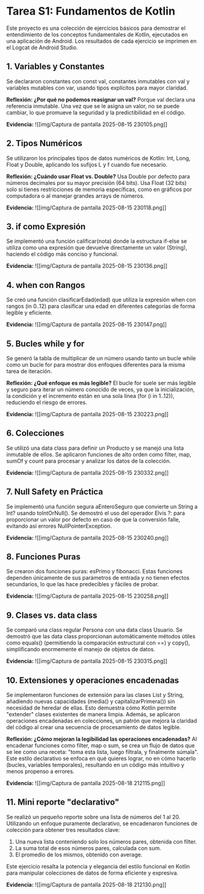 # Tarea S1: Fundamentos de Kotlin
Este proyecto es una colección de ejercicios básicos para demostrar el entendimiento de los conceptos fundamentales de Kotlin, ejecutados en una aplicación de Android. Los resultados de cada ejercicio se imprimen en el Logcat de Android Studio.

## 1. Variables y Constantes
Se declararon constantes con const val, constantes inmutables con val y variables mutables con var, usando tipos explícitos para mayor claridad.

**Reflexión: ¿Por qué no podemos reasignar un val?**
Porque val declara una referencia inmutable. Una vez que se le asigna un valor, no se puede cambiar, lo que promueve la seguridad y la predictibilidad en el código.

**Evidencia:**
![[img/Captura de pantalla 2025-08-15 230105.png]]


## 2. Tipos Numéricos
Se utilizaron los principales tipos de datos numéricos de Kotlin: Int, Long, Float y Double, aplicando los sufijos L y f cuando fue necesario.

**Reflexión: ¿Cuándo usar Float vs. Double?**
Usa Double por defecto para números decimales por su mayor precisión (64 bits). Usa Float (32 bits) solo si tienes restricciones de memoria específicas, como en gráficos por computadora o al manejar grandes arrays de números.

**Evidencia:**
![[img/Captura de pantalla 2025-08-15 230118.png]]

## 3. if como Expresión
Se implementó una función calificar(nota) donde la estructura if-else se utiliza como una expresión que devuelve directamente un valor (String), haciendo el código más conciso y funcional.

**Evidencia:**
![[img/Captura de pantalla 2025-08-15 230136.png]]

## 4. when con Rangos
Se creó una función clasificarEdad(edad) que utiliza la expresión when con rangos (in 0..12) para clasificar una edad en diferentes categorías de forma legible y eficiente.

**Evidencia:**
![[img/Captura de pantalla 2025-08-15 230147.png]]

## 5. Bucles while y for
Se generó la tabla de multiplicar de un número usando tanto un bucle while como un bucle for para mostrar dos enfoques diferentes para la misma tarea de iteración.

**Reflexión: ¿Qué enfoque es más legible?**
El bucle for suele ser más legible y seguro para iterar un número conocido de veces, ya que la inicialización, la condición y el incremento están en una sola línea (for (i in 1..12)), reduciendo el riesgo de errores.

**Evidencia:**
![[img/Captura de pantalla 2025-08-15 230223.png]]

## 6. Colecciones
Se utilizó una data class para definir un Producto y se manejó una lista inmutable de ellos. Se aplicaron funciones de alto orden como filter, map, sumOf y count para procesar y analizar los datos de la colección.

**Evidencia:**
![[img/Captura de pantalla 2025-08-15 230332.png]]

## 7. Null Safety en Práctica
Se implementó una función segura aEnteroSeguro que convierte un String a Int? usando toIntOrNull(). Se demostró el uso del operador Elvis ?:  para proporcionar un valor por defecto en caso de que la conversión falle, evitando así errores NullPointerException.

**Evidencia:**
![[img/Captura de pantalla 2025-08-15 230240.png]]

## 8. Funciones Puras
Se crearon dos funciones puras: esPrimo y fibonacci. Estas funciones dependen únicamente de sus parámetros de entrada y no tienen efectos secundarios, lo que las hace predecibles y fáciles de probar.

**Evidencia:**
![[img/Captura de pantalla 2025-08-15 230258.png]]

## 9. Clases vs. data class
Se comparó una class regular Persona con una data class Usuario. Se demostró que las data class proporcionan automáticamente métodos útiles como equals() (permitiendo la comparación estructural con ==) y copy(), simplificando enormemente el manejo de objetos de datos.

**Evidencia:**
![[img/Captura de pantalla 2025-08-15 230315.png]]

## 10. Extensiones y operaciones encadenadas
Se implementaron funciones de extensión para las clases List y String, añadiendo nuevas capacidades (media() y capitalizarPrimera()) sin necesidad de heredar de ellas. Esto demuestra cómo Kotlin permite "extender" clases existentes de manera limpia. Además, se aplicaron operaciones encadenadas en colecciones, un patrón que mejora la claridad del código al crear una secuencia de procesamiento de datos legible.

**Reflexión: ¿Cómo mejoran la legibilidad las operaciones encadenadas?**
Al encadenar funciones como filter, map o sum, se crea un flujo de datos que se lee como una receta: "toma esta lista, luego fíltrala, y finalmente súmala". Este estilo declarativo se enfoca en qué quieres lograr, no en cómo hacerlo (bucles, variables temporales), resultando en un código más intuitivo y menos propenso a errores.

**Evidencia:**
![[img/Captura de pantalla 2025-08-18 212115.png]]

## 11. Mini reporte "declarativo"
Se realizó un pequeño reporte sobre una lista de números del 1 al 20. Utilizando un enfoque puramente declarativo, se encadenaron funciones de colección para obtener tres resultados clave:

1. Una nueva lista conteniendo solo los números pares, obtenida con filter.
2. La suma total de esos números pares, calculada con sum.
3. El promedio de los mismos, obtenido con average.

Este ejercicio resalta la potencia y elegancia del estilo funcional en Kotlin para manipular colecciones de datos de forma eficiente y expresiva.

**Evidencia:**
![[img/Captura de pantalla 2025-08-18 212130.png]]
